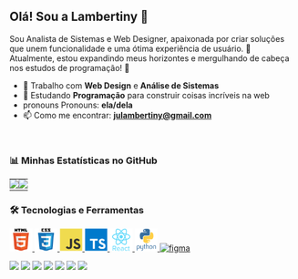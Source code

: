 ## Olá! Sou a Lambertiny 👋

<p align="left">
  Sou Analista de Sistemas e Web Designer, apaixonada por criar soluções que unem funcionalidade e uma ótima experiência de usuário. 🎨 <br>
  Atualmente, estou expandindo meus horizontes e mergulhando de cabeça nos estudos de programação! 🚀
</p>

- 💼 Trabalho com **Web Design** e **Análise de Sistemas**
- 🌱 Estudando **Programação** para construir coisas incríveis na web
-  pronouns Pronouns: **ela/dela**
- 📫 Como me encontrar: **julambertiny@gmail.com**

<br/>

### 📊 Minhas Estatísticas no GitHub

<table style="border-collapse: collapse; width: 100%;" align="center">
  <tr>
    <td style="padding: 0; text-align: center;">
      <a href="https://github.com/Lambertiny">
        <img height="180em" src="https://github-readme-stats.vercel.app/api?username=Lambertiny&show_icons=true&theme=dark&include_all_commits=true&count_private=true"/>
      </a>
    </td>
    <td style="padding: 0; text-align: center;">
      <a href="https://github.com/Lambertiny">
        <img height="180em" src="https://github-readme-stats.vercel.app/api/top-langs/?username=Lambertiny&layout=compact&langs_count=7&theme=dark"/>
      </a>
    </td>
  </tr>
</table>

### 🛠️ Tecnologias e Ferramentas

<p align="left">
  <a href="https://www.w3.org/html/" target="_blank" rel="noreferrer"> <img src="https://raw.githubusercontent.com/devicons/devicon/master/icons/html5/html5-original-wordmark.svg" alt="html5" width="40" height="40"/> </a>
  <a href="https://www.w3schools.com/css/" target="_blank" rel="noreferrer"> <img src="https://raw.githubusercontent.com/devicons/devicon/master/icons/css3/css3-original-wordmark.svg" alt="css3" width="40" height="40"/> </a>
  <a href="https://developer.mozilla.org/en-US/docs/Web/JavaScript" target="_blank" rel="noreferrer"> <img src="https://raw.githubusercontent.com/devicons/devicon/master/icons/javascript/javascript-original.svg" alt="javascript" width="40" height="40"/> </a>
  <a href="https://www.typescriptlang.org/" target="_blank" rel="noreferrer"> <img src="https://raw.githubusercontent.com/devicons/devicon/master/icons/typescript/typescript-original.svg" alt="typescript" width="40" height="40"/> </a>
  <a href="https://reactjs.org/" target="_blank" rel="noreferrer"> <img src="https://raw.githubusercontent.com/devicons/devicon/master/icons/react/react-original-wordmark.svg" alt="react" width="40" height="40"/> </a>
  <a href="https://www.python.org" target="_blank" rel="noreferrer"> <img src="https://raw.githubusercontent.com/devicons/devicon/master/icons/python/python-original-wordmark.svg" alt="python" width="40" height="40"/> </a>
  <a href="https://www.figma.com/" target="_blank" rel="noreferrer"> <img src="https://www.vectorlogo.zone/logos/figma/figma-icon.svg" alt="figma" width="40" height="40"/> </a>
</p>

<div align="left"> 
  <a href="https://www.tiktok.com/@julambertiny" target="_blank"><img src="https://img.shields.io/badge/TikTok-000000?style=for-the-badge&logo=tiktok&logoColor=white" target="_blank"></a>
  <a href="https://www.facebook.com/Avagamesr" target="_blank"><img src="https://img.shields.io/badge/Facebook-1877F2?style=for-the-badge&logo=facebook&logoColor=white" target="_blank"></a>
  <a href="https://instagram.com/julambertiny" target="_blank"><img src="https://img.shields.io/badge/Instagram-E4405F?style=for-the-badge&logo=instagram&logoColor=white" target="_blank"></a>
  <a href="https://www.linkedin.com/in/ayla-malevick-055540375" target="_blank"><img src="https://img.shields.io/badge/LinkedIn-0077B5?style=for-the-badge&logo=linkedin&logoColor=white" target="_blank"></a>
  <a href="http://googleusercontent.com/youtube.com/@eventflowdesign" target="_blank"><img src="https://img.shields.io/badge/YouTube-FF0000?style=for-the-badge&logo=youtube&logoColor=white" target="_blank"></a>
  <a href="https://discord.gg/lambertiny79_82589" target="_blank"><img src="https://img.shields.io/badge/Discord-7289DA?style=for-the-badge&logo=discord&logoColor=white" target="_blank"></a> 
  <a href="mailto:julambertiny@gmail.com" target="_blank"><img src="https://img.shields.io/badge/Gmail-D14836?style=for-the-badge&logo=gmail&logoColor=white" target="_blank"></a>
</div>

